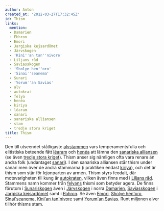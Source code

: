 ```yaml
---
author: Anton
created_at: '2012-03-27T17:32:45Z'
id: Thism
links:
  mention:
  - Damarien
  - Ebhron
  - Emori
  - Jargiska kejsardömet
  - Järvskogen
  - 'Kini''an tan''nivore'
  - Liljans råd
  - Saviasskogen
  - 'Sholye hen''oro'
  - 'Sinai''seanema'
  - Sunari
  - 'Yorum''an Savias'
  - alv
  - autokrat
  - felya
  - henéa
  - kiriya
  - léaram
  - sanari
  - sanariska alliansen
  - stam
  - tredje stora kriget
title: Thism
---
```


Den till utseendet ståtligaste [alv][][stammen] vars temperamentsfulla och elitistiska beteende fått
[léaram] och [henéa] att lämna den [sanariska alliansen] (se även [tredje stora kriget]). Thism
anser sig nämligen ofta vara renare än andra folk (undantaget [sanari]). I den sanariska alliansen
står thism under sanari men över de andra stammarna (i praktiken endast [kiriya]), och det är thism
som står för lejonparten av armén. Thism styrs feodalt, där motsvarigheten till kung är
[autokraten], vilken även finns med i [Liljans råd]. Stammens namn kommer från [felyans] thismi som
betyder agera. De finns förutom i [Sunariskogen] även i [Järvskogen] i norra [Damarien],
[Saviasskogen] i [Jargiska kejsardömet] samt i [Ebhron]. Se även [Emori], [Sholye hen'oro],
[Sinai'seanema], [Kini'an tan'nivore] samt [Yorum'an Savias]. Runt miljonen alver tillhör thisms
stam.

  [alv]: alv
  [stammen]: stam
  [léaram]: léaram
  [henéa]: henéa
  [sanariska alliansen]: sanariska_alliansen
  [tredje stora kriget]: tredje_stora_kriget
  [sanari]: sanari
  [kiriya]: kiriya
  [autokraten]: autokrat
  [Liljans råd]: Liljans_råd
  [felyans]: felya
  [Sunariskogen]: Sunari
  [Järvskogen]: Järvskogen
  [Damarien]: Damarien
  [Saviasskogen]: Saviasskogen
  [Jargiska kejsardömet]: Jargiska_kejsardömet
  [Ebhron]: Ebhron
  [Emori]: Emori
  [Sholye hen'oro]: Sholye_henoro
  [Sinai'seanema]: Sinaiseanema
  [Kini'an tan'nivore]: Kinian_tannivore
  [Yorum'an Savias]: Yoruman_Savias
